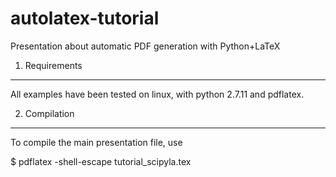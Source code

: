 autolatex-tutorial
==================

Presentation about automatic PDF generation with Python+LaTeX

1. Requirements
---------------

All examples have been tested on linux, with python 2.7.11 and pdflatex.

2. Compilation
--------------

To compile the main presentation file, use

$ pdflatex -shell-escape tutorial_scipyla.tex
